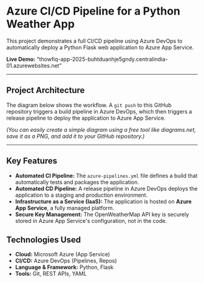 # Azure CI/CD Pipeline for a Python Weather App

This project demonstrates a full CI/CD pipeline using Azure DevOps to automatically deploy a Python Flask web application to Azure App Service.

**Live Demo:** "thowfiq-app-2025-buhtduanhje5gndy.centralindia-01.azurewebsites.net"

---
## Project Architecture
The diagram below shows the workflow. A `git push` to this GitHub repository triggers a build pipeline in Azure DevOps, which then triggers a release pipeline to deploy the application to Azure App Service.


*(You can easily create a simple diagram using a free tool like diagrams.net, save it as a PNG, and add it to your GitHub repository.)*

---
## Key Features
- **Automated CI Pipeline:** The `azure-pipelines.yml` file defines a build that automatically tests and packages the application.
- **Automated CD Pipeline:** A release pipeline in Azure DevOps deploys the application to a staging and production environment.
- **Infrastructure as a Service (IaaS):** The application is hosted on **Azure App Service**, a fully managed platform.
- **Secure Key Management:** The OpenWeatherMap API key is securely stored in Azure App Service's configuration, not in the code.

## Technologies Used
- **Cloud:** Microsoft Azure (App Service)
- **CI/CD:** Azure DevOps (Pipelines, Repos)
- **Language & Framework:** Python, Flask
- **Tools:** Git, REST APIs, YAML
